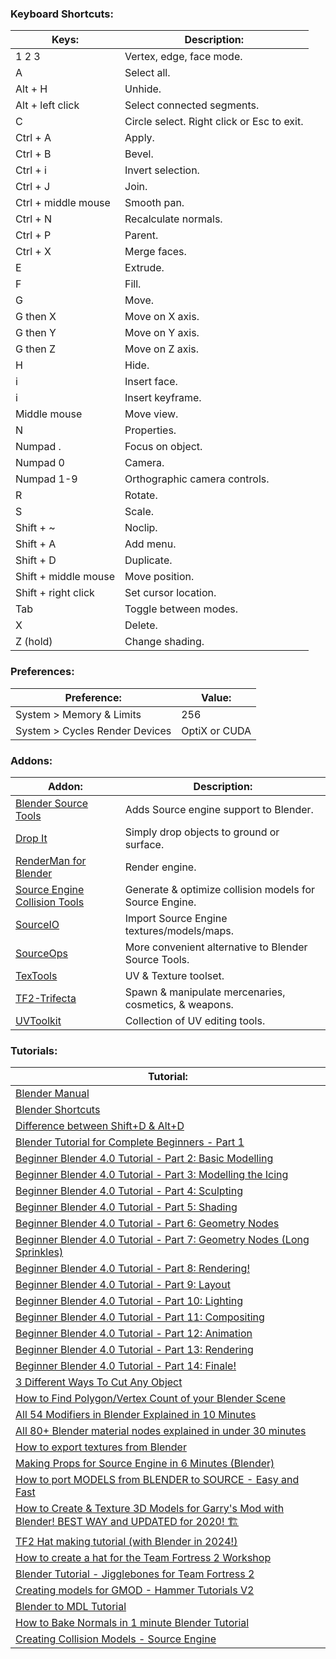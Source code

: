 
### Keyboard Shortcuts:
| Keys:                | Description:                               |
| -------------------- | ------------------------------------------ |
| 1 2 3                | Vertex, edge, face mode.                   |
| A                    | Select all.                                |
| Alt + H              | Unhide.                                    |
| Alt + left click     | Select connected segments.                 |
| C                    | Circle select. Right click or Esc to exit. |
| Ctrl + A             | Apply.                                     |
| Ctrl + B             | Bevel.                                     |
| Ctrl + i             | Invert selection.                          |
| Ctrl + J             | Join.                                      |
| Ctrl + middle mouse  | Smooth pan.                                |
| Ctrl + N             | Recalculate normals.                       |
| Ctrl + P             | Parent.                                    |
| Ctrl + X             | Merge faces.                               |
| E                    | Extrude.                                   |
| F                    | Fill.                                      |
| G                    | Move.                                      |
| G then X             | Move on X axis.                            |
| G then Y             | Move on Y axis.                            |
| G then Z             | Move on Z axis.                            |
| H                    | Hide.                                      |
| i                    | Insert face.                               |
| i                    | Insert keyframe.                           |
| Middle mouse         | Move view.                                 |
| N                    | Properties.                                |
| Numpad .             | Focus on object.                           |
| Numpad 0             | Camera.                                    |
| Numpad 1-9           | Orthographic camera controls.              |
| R                    | Rotate.                                    |
| S                    | Scale.                                     |
| Shift + ~            | Noclip.                                    |
| Shift + A            | Add menu.                                  |
| Shift + D            | Duplicate.                                 |
| Shift + middle mouse | Move position.                             |
| Shift + right click  | Set cursor location.                       |
| Tab                  | Toggle between modes.                      |
| X                    | Delete.                                    |
| Z (hold)             | Change shading.                            |
### Preferences:
| Preference:                    | Value:        |
| ------------------------------ | ------------- |
| System > Memory & Limits       | 256           |
| System > Cycles Render Devices | OptiX or CUDA |
### Addons:
| Addon:                                                                                       | Description:                                            |
| -------------------------------------------------------------------------------------------- | ------------------------------------------------------- |
| [Blender Source Tools](http://steamreview.org/BlenderSourceTools/)                           | Adds Source engine support to Blender.                  |
| [Drop It](https://andreasaust.gumroad.com/l/drop_it)                                         | Simply drop objects to ground or surface.               |
| [RenderMan for Blender](https://github.com/prman-pixar/RenderManForBlender)                  | Render engine.                                          |
| [Source Engine Collision Tools](https://github.com/theanine3D/source_engine_collision_tools) | Generate & optimize collision models for Source Engine. |
| [SourceIO](https://github.com/REDxEYE/SourceIO)                                              | Import Source Engine textures/models/maps.              |
| [SourceOps](https://github.com/bonjorno7/SourceOps)                                          | More convenient alternative to Blender Source Tools.    |
| [TexTools](https://github.com/franMarz/TexTools-Blender)                                     | UV & Texture toolset.                                   |
| [TF2-Trifecta](https://github.com/hisprofile/TF2-Trifecta)                                   | Spawn & manipulate mercenaries, cosmetics, & weapons.   |
| [UVToolkit](https://extensions.blender.org/add-ons/uv-toolkit/)                              | Collection of UV editing tools.                         |
### Tutorials:
| Tutorial:                                                                                                                                              |
| ------------------------------------------------------------------------------------------------------------------------------------------------------ |
| [Blender Manual](https://docs.blender.org/manual/en/latest/index.html)                                                                                 |
| [Blender Shortcuts](https://docs.google.com/document/d/1zPBgZAdftWa6WVa7UIFUqW_7EcqOYE0X743RqFuJL3o/edit?tab=t.0#heading=h.ftqi9ub1gec3)               |
| [Difference between Shift+D & Alt+D](https://blenderartists.org/t/difference-between-shift-d-and-alt-d/603153)                                         |
| [Blender Tutorial for Complete Beginners - Part 1](https://youtu.be/B0J27sf9N1Y)                                                                       |
| [Beginner Blender 4.0 Tutorial - Part 2: Basic Modelling](https://youtu.be/tBpnKTAc5Eo?list=PLjEaoINr3zgEPv5y--4MKpciLaoQYZB1Z)                        |
| [Beginner Blender 4.0 Tutorial - Part 3: Modelling the Icing](https://youtu.be/AqJx5TJyhes?list=PLjEaoINr3zgEPv5y--4MKpciLaoQYZB1Z)                    |
| [Beginner Blender 4.0 Tutorial - Part 4: Sculpting](https://youtu.be/--GVNZnSROc?list=PLjEaoINr3zgEPv5y--4MKpciLaoQYZB1Z)                              |
| [Beginner Blender 4.0 Tutorial - Part 5: Shading](https://youtu.be/fsLO1F5x7yM?list=PLjEaoINr3zgEPv5y--4MKpciLaoQYZB1Z)                                |
| [Beginner Blender 4.0 Tutorial - Part 6: Geometry Nodes](https://youtu.be/TLrA6eJOfqk?list=PLjEaoINr3zgEPv5y--4MKpciLaoQYZB1Z)                         |
| [Beginner Blender 4.0 Tutorial - Part 7: Geometry Nodes (Long Sprinkles)](https://youtu.be/EWTOy5-e4Ns?list=PLjEaoINr3zgEPv5y--4MKpciLaoQYZB1Z)        |
| [Beginner Blender 4.0 Tutorial - Part 8: Rendering!](https://youtu.be/D2rZljDYGdM?list=PLjEaoINr3zgEPv5y--4MKpciLaoQYZB1Z)                             |
| [Beginner Blender 4.0 Tutorial - Part 9: Layout](https://youtu.be/iv9p3x85Ty0?list=PLjEaoINr3zgEPv5y--4MKpciLaoQYZB1Z)                                 |
| [Beginner Blender 4.0 Tutorial - Part 10: Lighting](https://youtu.be/KO29y5eW61g?list=PLjEaoINr3zgEPv5y--4MKpciLaoQYZB1Z)                              |
| [Beginner Blender 4.0 Tutorial - Part 11: Compositing](https://youtu.be/nxrEV-OUTEg?list=PLjEaoINr3zgEPv5y--4MKpciLaoQYZB1Z)                           |
| [Beginner Blender 4.0 Tutorial - Part 12: Animation](https://youtu.be/4-tCn4-GfM4?list=PLjEaoINr3zgEPv5y--4MKpciLaoQYZB1Z)                             |
| [Beginner Blender 4.0 Tutorial - Part 13: Rendering](https://youtu.be/fSfFkh2sI4k?list=PLjEaoINr3zgEPv5y--4MKpciLaoQYZB1Z)                             |
| [Beginner Blender 4.0 Tutorial - Part 14: Finale!](https://youtu.be/xkt4HEEgoSE?list=PLjEaoINr3zgEPv5y--4MKpciLaoQYZB1Z)                               |
| [3 Different Ways To Cut Any Object](https://youtu.be/62rDhWB6O-0)                                                                                     |
| [How to Find Polygon/Vertex Count of your Blender Scene](https://youtu.be/QjsRTGw9yms)                                                                 |
| [All 54 Modifiers in Blender Explained in 10 Minutes](https://youtu.be/idcFMhoSdIc?si=AK-NA2rrCTetAGTQ)                                                |
| [All 80+ Blender material nodes explained in under 30 minutes](https://youtu.be/cQ0qtcSymDI)                                                           |
| [How to export textures from Blender](https://youtu.be/YYUt7BRooL4)                                                                                    |
| [Making Props for Source Engine in 6 Minutes (Blender)](https://youtu.be/0nRQxy4wek4)                                                                  |
| [How to port MODELS from BLENDER to SOURCE - Easy and Fast](https://youtu.be/96LJSzr7uc0)                                                              |
| [How to Create & Texture 3D Models for Garry's Mod with Blender! BEST WAY and UPDATED for 2020! 🏗️](https://youtu.be/6pSeggMfXOs?si=An4kZHxxwofIJDCm) |
| [TF2 Hat making tutorial (with Blender in 2024!)](https://youtu.be/1WNrscVdznA?si=xysKgUWmCqjFqIO-)                                                    |
| [How to create a hat for the Team Fortress 2 Workshop](https://youtu.be/3B_V0nz7ooI?si=4awMpvg2w5wCS4nq)                                               |
| [Blender Tutorial - Jigglebones for Team Fortress 2](https://youtu.be/l8oupe8KYDU?si=1zpago2Qnf2bjt5b)                                                 |
| [Creating models for GMOD - Hammer Tutorials V2](https://youtu.be/h4zeiH4bHNA?si=UgWZCB4f5enIY4mP)                                                     |
| [Blender to MDL Tutorial](https://youtu.be/MGirKYjgaF8?si=2lF6AbJBCdH6B332)                                                                            |
| [How to Bake Normals in 1 minute Blender Tutorial](https://youtu.be/vzBu5mLBNBs?si=4yYBKmFPOALmGAG8)                                                   |
| [Creating Collision Models - Source Engine](https://youtu.be/NxmCzkQBXrc)                                                                              |
